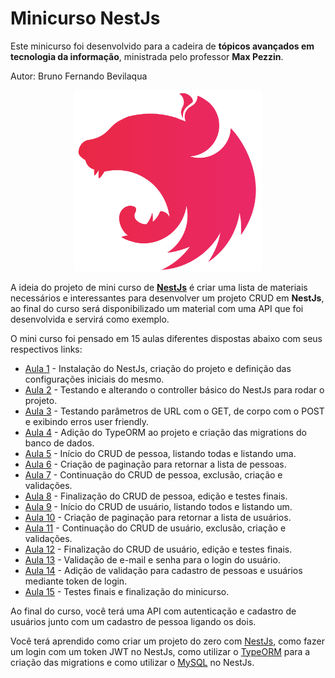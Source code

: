 # Minicurso NestJs

Este minicurso foi desenvolvido para a cadeira de **tópicos avançados em tecnologia da informação**, ministrada pelo professor **Max Pezzin**.

Autor: Bruno Fernando Bevilaqua

<div style="text-align: center;">
  <img style="width: 300px;" src="./images/nest-logo.svg" />
</div>

A ideia do projeto de mini curso de [**NestJs**](https://nestjs.com/) é criar uma lista de materiais necessários e interessantes para desenvolver um projeto CRUD em **NestJs**, ao final do curso será disponibilizado um material com uma API que foi desenvolvida e servirá como exemplo.

O mini curso foi pensado em 15 aulas diferentes dispostas abaixo com seus respectivos links:

- [Aula 1](./aulas/aula-1.md) - Instalação do NestJs, criação do projeto e definição das configurações iniciais do mesmo.
- [Aula 2](./aulas/aula-2.md) - Testando e alterando o controller básico do NestJs para rodar o projeto.
- [Aula 3](./aulas/aula-3.md) - Testando parâmetros de URL com o GET, de corpo com o POST e exibindo erros user friendly.
- [Aula 4](./aulas/aula-4.md) - Adição do TypeORM ao projeto e criação das migrations do banco de dados.
- [Aula 5](./aulas/aula-5.md) - Início do CRUD de pessoa, listando todas e listando uma.
- [Aula 6](./aulas/aula-6.md) - Criação de paginação para retornar a lista de pessoas.
- [Aula 7](./aulas/aula-7.md) - Continuação do CRUD de pessoa, exclusão, criação e validações.
- [Aula 8](./aulas/aula-8.md) - Finalização do CRUD de pessoa, edição e testes finais.
- [Aula 9](./aulas/aula-9.md) - Início do CRUD de usuário, listando todos e listando um.
- [Aula 10](./aulas/aula-10.md) - Criação de paginação para retornar a lista de usuários.
- [Aula 11](./aulas/aula-11.md) - Continuação do CRUD de usuário, exclusão, criação e validações.
- [Aula 12](./aulas/aula-12.md) - Finalização do CRUD de usuário, edição e testes finais.
- [Aula 13](./aulas/aula-13.md) - Validação de e-mail e senha para o login do usuário.
- [Aula 14](./aulas/aula-14.md) - Adição de validação para cadastro de pessoas e usuários mediante token de login.
- [Aula 15](./aulas/aula-15.md) - Testes finais e finalização do minicurso.

Ao final do curso, você terá uma API com autenticação e cadastro de usuários junto com um cadastro de pessoa ligando os dois.

Você terá aprendido como criar um projeto do zero com [NestJs](https://nestjs.com/), como fazer um login com um token JWT no NestJs, como utilizar o [TypeORM](https://typeorm.io/) para a criação das migrations e como utilizar o [MySQL](https://www.mysql.com/) no NestJs.
